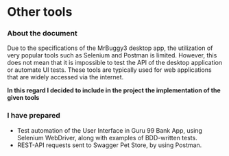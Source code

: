 # Other tools
### About the document
Due to the specifications of the MrBuggy3 desktop app, the utilization of very popular tools such as Selenium and Postman is limited. 
However, this does not mean that it is impossible to test the API of the desktop application or automate UI tests. 
These tools are typically used for web applications that are widely accessed via the internet.

**In this regard I decided to include in the project the implementation of the given tools**

### I have prepared
* Test automation of the User Interface in Guru 99 Bank App, using Selenium WebDriver, along with examples of BDD-written tests.
* REST-API requests sent to Swagger Pet Store, by using Postman.
